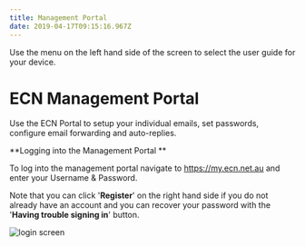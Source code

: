 ```yaml
---
title: Management Portal
date: 2019-04-17T09:15:16.967Z
---
```

Use the menu on the left hand side of the screen to select the user guide for your device.

# ECN Management Portal

Use the ECN Portal to setup your individual emails, set passwords, configure email forwarding and auto-replies.

**Logging into the Management Portal **

To log into the management portal navigate to <https://my.ecn.net.au> and enter your Username & Password.

Note that you can click '**Register**' on the right hand side if you do not already have an account and you can recover your password with the '**Having trouble signing in**' button.

![login screen](/images/screen-shot-2019-04-15-at-2.49.17-pm.png)

